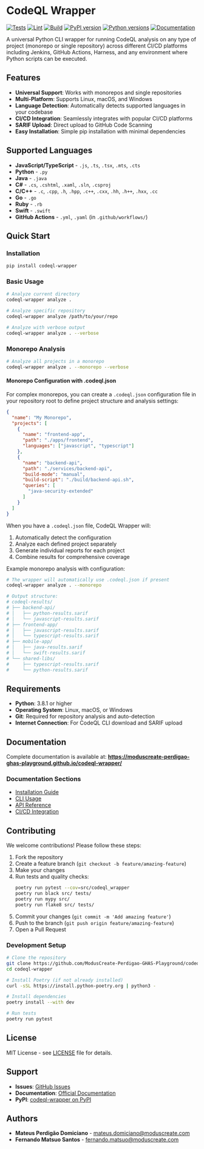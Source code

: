 # CodeQL Wrapper

[![Tests](https://github.com/ModusCreate-Perdigao-GHAS-Playground/codeql-wrapper/actions/workflows/test.yml/badge.svg)](https://github.com/ModusCreate-Perdigao-GHAS-Playground/codeql-wrapper/actions/workflows/test.yml)
[![Lint](https://github.com/ModusCreate-Perdigao-GHAS-Playground/codeql-wrapper/actions/workflows/lint.yml/badge.svg)](https://github.com/ModusCreate-Perdigao-GHAS-Playground/codeql-wrapper/actions/workflows/lint.yml)
[![Build](https://github.com/ModusCreate-Perdigao-GHAS-Playground/codeql-wrapper/actions/workflows/build.yml/badge.svg)](https://github.com/ModusCreate-Perdigao-GHAS-Playground/codeql-wrapper/actions/workflows/build.yml)
[![PyPI version](https://badge.fury.io/py/codeql-wrapper.svg)](https://badge.fury.io/py/codeql-wrapper)
[![Python versions](https://img.shields.io/pypi/pyversions/codeql-wrapper.svg)](https://pypi.org/project/codeql-wrapper/)
[![Documentation](https://img.shields.io/badge/docs-available-brightgreen.svg)](https://moduscreate-perdigao-ghas-playground.github.io/codeql-wrapper/)

A universal Python CLI wrapper for running CodeQL analysis on any type of project (monorepo or single repository) across different CI/CD platforms including Jenkins, GitHub Actions, Harness, and any environment where Python scripts can be executed.

## Features

- **Universal Support**: Works with monorepos and single repositories
- **Multi-Platform**: Supports Linux, macOS, and Windows
- **Language Detection**: Automatically detects supported languages in your codebase
- **CI/CD Integration**: Seamlessly integrates with popular CI/CD platforms
- **SARIF Upload**: Direct upload to GitHub Code Scanning
- **Easy Installation**: Simple pip installation with minimal dependencies

## Supported Languages

- **JavaScript/TypeScript** - `.js`, `.ts`, `.tsx`, `.mts`, `.cts`
- **Python** - `.py`
- **Java** - `.java`
- **C#** - `.cs`, `.cshtml`, `.xaml`, `.sln`, `.csproj`
- **C/C++** - `.c`, `.cpp`, `.h`, `.hpp`, `.c++`, `.cxx`, `.hh`, `.h++`, `.hxx`, `.cc`
- **Go** - `.go`
- **Ruby** - `.rb`
- **Swift** - `.swift`
- **GitHub Actions** - `.yml`, `.yaml` (in `.github/workflows/`)

## Quick Start

### Installation

```bash
pip install codeql-wrapper
```

### Basic Usage

```bash
# Analyze current directory
codeql-wrapper analyze .

# Analyze specific repository
codeql-wrapper analyze /path/to/your/repo

# Analyze with verbose output
codeql-wrapper analyze . --verbose
```

### Monorepo Analysis

```bash
# Analyze all projects in a monorepo
codeql-wrapper analyze . --monorepo --verbose
```

#### Monorepo Configuration with .codeql.json

For complex monorepos, you can create a `.codeql.json` configuration file in your repository root to define project structure and analysis settings:

```json
{
  "name": "My Monorepo",
  "projects": [
    {
      "name": "frontend-app",
      "path": "./apps/frontend",
      "languages": ["javascript", "typescript"]
    },
    {
      "name": "backend-api",
      "path": "./services/backend-api",
      "build-mode": "manual",
      "build-script": "./build/backend-api.sh",
      "queries": [
        "java-security-extended"
      ]
    }
  ]
}
```

When you have a `.codeql.json` file, CodeQL Wrapper will:
1. Automatically detect the configuration
2. Analyze each defined project separately
3. Generate individual reports for each project
4. Combine results for comprehensive coverage

Example monorepo analysis with configuration:

```bash
# The wrapper will automatically use .codeql.json if present
codeql-wrapper analyze . --monorepo

# Output structure:
# codeql-results/
# ├── backend-api/
# │   ├── python-results.sarif
# │   └── javascript-results.sarif
# ├── frontend-app/
# │   ├── javascript-results.sarif
# │   └── typescript-results.sarif
# ├── mobile-app/
# │   ├── java-results.sarif
# │   └── swift-results.sarif
# └── shared-libs/
#     ├── typescript-results.sarif
#     └── python-results.sarif
```

## Requirements

- **Python**: 3.8.1 or higher
- **Operating System**: Linux, macOS, or Windows
- **Git**: Required for repository analysis and auto-detection
- **Internet Connection**: For CodeQL CLI download and SARIF upload

## Documentation

Complete documentation is available at: **https://moduscreate-perdigao-ghas-playground.github.io/codeql-wrapper/**

### Documentation Sections

- [Installation Guide](https://moduscreate-perdigao-ghas-playground.github.io/codeql-wrapper/docs/installation)
- [CLI Usage](https://moduscreate-perdigao-ghas-playground.github.io/codeql-wrapper/docs/cli-usage)
- [API Reference](https://moduscreate-perdigao-ghas-playground.github.io/codeql-wrapper/docs/api)
- [CI/CD Integration](https://moduscreate-perdigao-ghas-playground.github.io/codeql-wrapper/docs/cicd-integration)

## Contributing

We welcome contributions! Please follow these steps:

1. Fork the repository
2. Create a feature branch (`git checkout -b feature/amazing-feature`)
3. Make your changes
4. Run tests and quality checks:
   ```bash
   poetry run pytest --cov=src/codeql_wrapper
   poetry run black src/ tests/
   poetry run mypy src/
   poetry run flake8 src/ tests/
   ```
5. Commit your changes (`git commit -m 'Add amazing feature'`)
6. Push to the branch (`git push origin feature/amazing-feature`)
7. Open a Pull Request

### Development Setup

```bash
# Clone the repository
git clone https://github.com/ModusCreate-Perdigao-GHAS-Playground/codeql-wrapper.git
cd codeql-wrapper

# Install Poetry (if not already installed)
curl -sSL https://install.python-poetry.org | python3 -

# Install dependencies
poetry install --with dev

# Run tests
poetry run pytest
```

## License

MIT License - see [LICENSE](LICENSE) file for details.

## Support

- **Issues**: [GitHub Issues](https://github.com/ModusCreate-Perdigao-GHAS-Playground/codeql-wrapper/issues)
- **Documentation**: [Official Documentation](https://moduscreate-perdigao-ghas-playground.github.io/codeql-wrapper/)
- **PyPI**: [codeql-wrapper on PyPI](https://pypi.org/project/codeql-wrapper/)

## Authors

- **Mateus Perdigão Domiciano** - [mateus.domiciano@moduscreate.com](mailto:mateus.domiciano@moduscreate.com)
- **Fernando Matsuo Santos** - [fernando.matsuo@moduscreate.com](mailto:fernando.matsuo@moduscreate.com)
